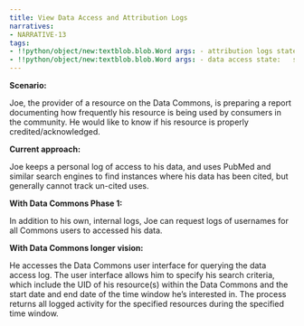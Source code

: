 ```yaml
---
title: View Data Access and Attribution Logs
narratives:
- NARRATIVE-13
tags:
- !!python/object/new:textblob.blob.Word args: - attribution logs state:   string: attribution logs   pos_tag: null
- !!python/object/new:textblob.blob.Word args: - data access state:   string: data access   pos_tag: null
---
```

**Scenario:**

Joe, the provider of a resource on the Data Commons, is preparing a report documenting how frequently his resource is being used by consumers in the community. He would like to know if his resource is properly credited/acknowledged.

**Current approach:**

Joe keeps a personal log of access to his data, and uses PubMed and similar search engines to find instances where his data has been cited, but generally cannot track un-cited uses.

**With Data Commons Phase 1:**

In addition to his own, internal logs, Joe can request logs of usernames for all Commons users to accessed his data.

**With Data Commons longer vision:**

 He accesses the Data Commons user interface for querying the data access log. The user interface allows him to specify his search criteria, which include the UID of his resource(s) within the Data Commons and the start date and end date of the time window he’s interested in. The process returns all logged activity for the specified resources during the specified time window.